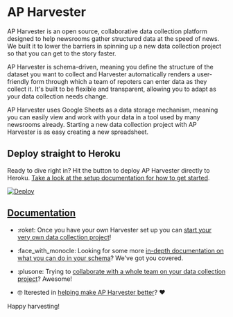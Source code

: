 AP Harvester
============

AP Harvester is an open source, collaborative data collection platform designed
to help newsrooms gather structured data at the speed of news. We built it to
lower the barriers in spinning up a new data collection project so that you can
get to the story faster.

AP Harvester is schema-driven, meaning you define the structure of the dataset
you want to collect and Harvester automatically renders a user-friendly form
through which a team of repoters can enter data as they collect it. It's built
to be flexible and transparent, allowing you to adapt as your data collection
needs change.

AP Harvester uses Google Sheets as a data storage mechanism, meaning you can
easily view and work with your data in a tool used by many newsrooms already.
Starting a new data collection project with AP Harvester is as easy creating
a new spreadsheet.

## Deploy straight to Heroku

Ready to dive right in? Hit the button to deploy AP Harvester directly to
Heroku. [Take a look at the setup documentation for how to get
started][docs-setup].

[![Deploy](https://www.herokucdn.com/deploy/button.svg)](https://heroku.com/deploy)

## [Documentation][docs]

* :roket: Once you have your own Harvester set up you can [start your very own
  data collection project][docs-first-project]!

* :face_with_monocle: Looking for some more [in-depth documentation on what you
  can do in your schema][docs-schema]? We've got you covered.

* :plusone: Trying to [collaborate with a whole team on your data collection
  project][docs-collaboration]? Awesome!

* :nerd_face: Iterested in [helping make AP Harvester
  better][docs-development]? :heart:

Happy harvesting!

[docs]: ./docs/index.md
[docs-setup]: ./docs/setup.md
[docs-first-project]: ./docs/first_project.md
[docs-schema]: ./docs/schema.md
[docs-collaboration]: ./docs/collaboration.md
[docs-development]: ./docs/development.md
